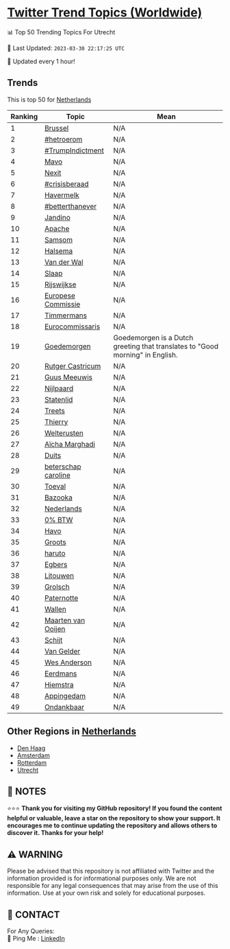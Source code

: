 [Twitter Trend Topics (Worldwide)](https://github.com/ErcinDedeoglu/Twitter-Trend-Topics)
==========


📊 Top 50 Trending Topics For Utrecht

📆 Last Updated: `2023-03-30 22:17:25 UTC`

🔧 Updated every 1 hour!


## Trends

This is top 50 for [Netherlands](</Netherlands>)

| Ranking | Topic | Mean |
| ------- | ------------ | ------------ |
| 1 | [Brussel](http://twitter.com/search?q=Brussel) | N/A |
| 2 | [#hetroerom](http://twitter.com/search?q=%23hetroerom) | N/A |
| 3 | [#TrumpIndictment](http://twitter.com/search?q=%23TrumpIndictment) | N/A |
| 4 | [Mavo](http://twitter.com/search?q=Mavo) | N/A |
| 5 | [Nexit](http://twitter.com/search?q=Nexit) | N/A |
| 6 | [#crisisberaad](http://twitter.com/search?q=%23crisisberaad) | N/A |
| 7 | [Havermelk](http://twitter.com/search?q=Havermelk) | N/A |
| 8 | [#betterthanever](http://twitter.com/search?q=%23betterthanever) | N/A |
| 9 | [Jandino](http://twitter.com/search?q=Jandino) | N/A |
| 10 | [Apache](http://twitter.com/search?q=Apache) | N/A |
| 11 | [Samsom](http://twitter.com/search?q=Samsom) | N/A |
| 12 | [Halsema](http://twitter.com/search?q=Halsema) | N/A |
| 13 | [Van der Wal](http://twitter.com/search?q=Van+der+Wal) | N/A |
| 14 | [Slaap](http://twitter.com/search?q=Slaap) | N/A |
| 15 | [Rijswijkse](http://twitter.com/search?q=Rijswijkse) | N/A |
| 16 | [Europese Commissie](http://twitter.com/search?q=Europese+Commissie) | N/A |
| 17 | [Timmermans](http://twitter.com/search?q=Timmermans) | N/A |
| 18 | [Eurocommissaris](http://twitter.com/search?q=Eurocommissaris) | N/A |
| 19 | [Goedemorgen](http://twitter.com/search?q=Goedemorgen) | Goedemorgen is a Dutch greeting that translates to "Good morning" in English. |
| 20 | [Rutger Castricum](http://twitter.com/search?q=Rutger+Castricum) | N/A |
| 21 | [Guus Meeuwis](http://twitter.com/search?q=Guus+Meeuwis) | N/A |
| 22 | [Nijlpaard](http://twitter.com/search?q=Nijlpaard) | N/A |
| 23 | [Statenlid](http://twitter.com/search?q=Statenlid) | N/A |
| 24 | [Treets](http://twitter.com/search?q=Treets) | N/A |
| 25 | [Thierry](http://twitter.com/search?q=Thierry) | N/A |
| 26 | [Welterusten](http://twitter.com/search?q=Welterusten) | N/A |
| 27 | [Aïcha Marghadi](http://twitter.com/search?q=A%c3%afcha+Marghadi) | N/A |
| 28 | [Duits](http://twitter.com/search?q=Duits) | N/A |
| 29 | [beterschap caroline](http://twitter.com/search?q=beterschap+caroline) | N/A |
| 30 | [Toeval](http://twitter.com/search?q=Toeval) | N/A |
| 31 | [Bazooka](http://twitter.com/search?q=Bazooka) | N/A |
| 32 | [Nederlands](http://twitter.com/search?q=Nederlands) | N/A |
| 33 | [0% BTW](http://twitter.com/search?q=0%25+BTW) | N/A |
| 34 | [Havo](http://twitter.com/search?q=Havo) | N/A |
| 35 | [Groots](http://twitter.com/search?q=Groots) | N/A |
| 36 | [haruto](http://twitter.com/search?q=haruto) | N/A |
| 37 | [Egbers](http://twitter.com/search?q=Egbers) | N/A |
| 38 | [Litouwen](http://twitter.com/search?q=Litouwen) | N/A |
| 39 | [Grolsch](http://twitter.com/search?q=Grolsch) | N/A |
| 40 | [Paternotte](http://twitter.com/search?q=Paternotte) | N/A |
| 41 | [Wallen](http://twitter.com/search?q=Wallen) | N/A |
| 42 | [Maarten van Ooijen](http://twitter.com/search?q=Maarten+van+Ooijen) | N/A |
| 43 | [Schijt](http://twitter.com/search?q=Schijt) | N/A |
| 44 | [Van Gelder](http://twitter.com/search?q=Van+Gelder) | N/A |
| 45 | [Wes Anderson](http://twitter.com/search?q=Wes+Anderson) | N/A |
| 46 | [Eerdmans](http://twitter.com/search?q=Eerdmans) | N/A |
| 47 | [Hiemstra](http://twitter.com/search?q=Hiemstra) | N/A |
| 48 | [Appingedam](http://twitter.com/search?q=Appingedam) | N/A |
| 49 | [Ondankbaar](http://twitter.com/search?q=Ondankbaar) | N/A |



## Other Regions in [Netherlands](</Netherlands>)

* [Den Haag](</Netherlands/Den Haag.md>)
* [Amsterdam](</Netherlands/Amsterdam.md>)
* [Rotterdam](</Netherlands/Rotterdam.md>)
* [Utrecht](</Netherlands/Utrecht.md>)



## 📝 NOTES

⭐⭐⭐ **Thank you for visiting my GitHub repository! If you found the content helpful or valuable, leave a star on the repository to show your support. It encourages me to continue updating the repository and allows others to discover it. Thanks for your help!**


## ⚠️ WARNING

Please be advised that this repository is not affiliated with Twitter and the information provided is for informational purposes only. We are not responsible for any legal consequences that may arise from the use of this information. Use at your own risk and solely for educational purposes.


## 📨 CONTACT

 For Any Queries:  
            🏓 Ping Me : [LinkedIn](https://www.linkedin.com/in/ercindedeoglu/)
